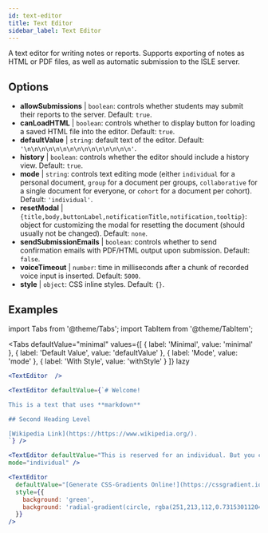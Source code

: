 ```yaml
---
id: text-editor
title: Text Editor
sidebar_label: Text Editor
---
```


A text editor for writing notes or reports. Supports exporting of notes as HTML or PDF files, as well as automatic submission to the ISLE server.

## Options

* __allowSubmissions__ | `boolean`: controls whether students may submit their reports to the server. Default: `true`.
* __canLoadHTML__ | `boolean`: controls whether to display button for loading a saved HTML file into the editor. Default: `true`.
* __defaultValue__ | `string`: default text of the editor. Default: `'\n\n\n\n\n\n\n\n\n\n\n\n\n\n\n'`.
* __history__ | `boolean`: controls whether the editor should include a history view. Default: `true`.
* __mode__ | `string`: controls text editing mode (either `individual` for a personal document, `group` for a document per groups, `collaborative` for a single document for everyone, or `cohort` for a document per cohort). Default: `'individual'`.
* __resetModal__ | `{title,body,buttonLabel,notificationTitle,notification,tooltip}`: object for customizing the modal for resetting the document (should usually not be changed). Default: `none`.
* __sendSubmissionEmails__ | `boolean`: controls whether to send confirmation emails with PDF/HTML output upon submission. Default: `false`.
* __voiceTimeout__ | `number`: time in milliseconds after a chunk of recorded voice input is inserted. Default: `5000`.
* __style__ | `object`: CSS inline styles. Default: `{}`.


## Examples

import Tabs from '@theme/Tabs';
import TabItem from '@theme/TabItem';

<Tabs
    defaultValue="minimal"
    values={[
        { label: 'Minimal', value: 'minimal' },
        { label: 'Default Value', value: 'defaultValue' },
        { label: 'Mode', value: 'mode' },
        { label: 'With Style', value: 'withStyle' }
    ]}
    lazy
>

<TabItem value="minimal">

```jsx live
<TextEditor  />
```

</TabItem>

<TabItem value="defaultValue">

```jsx live
<TextEditor defaultValue={`# Welcome!

This is a text that uses **markdown**

## Second Heading Level

[Wikipedia Link](https://https://www.wikipedia.org/).
`} />
```

</TabItem>

<TabItem value="mode">

```jsx live
<TextEditor defaultValue="This is reserved for an individual. But you can also allow groups, students cohorts, or everybody to join in and work collaboratively (setting the mode option will only have an effect in a live lesson, not this preview)." 
mode="individual" />
```

</TabItem>

<TabItem value="withStyle">

```jsx live
<TextEditor  
  defaultValue="[Generate CSS-Gradients Online!](https://cssgradient.io/)"
  style={{ 
    background: 'green',
    background: 'radial-gradient(circle, rgba(251,213,112,0.7315301120448179) 0%,rgba(83,199,14,0.4514180672268907) 100%)' 
  }}
/>
```

</TabItem>

</Tabs>
